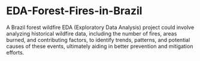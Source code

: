 # EDA-Forest-Fires-in-Brazil
A Brazil forest wildfire EDA (Exploratory Data Analysis) project could involve analyzing historical wildfire data, including the number of fires, areas burned, and contributing factors, to identify trends, patterns, and potential causes of these events, ultimately aiding in better prevention and mitigation efforts. 
